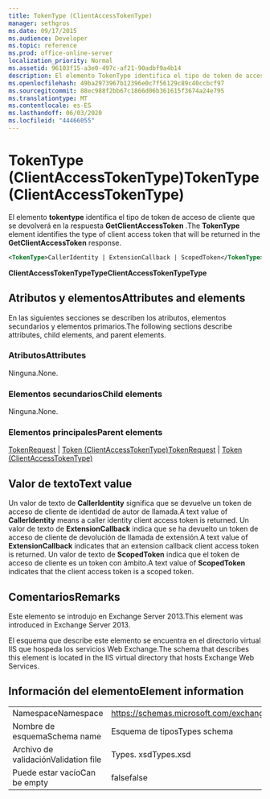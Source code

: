 ```yaml
---
title: TokenType (ClientAccessTokenType)
manager: sethgros
ms.date: 09/17/2015
ms.audience: Developer
ms.topic: reference
ms.prod: office-online-server
localization_priority: Normal
ms.assetid: 96103f15-a3e0-497c-af21-90adbf9a4b14
description: El elemento TokenType identifica el tipo de token de acceso de cliente que se devolverá en la respuesta GetClientAccessToken.
ms.openlocfilehash: 49ba2973967b12396e0c7f56129c89c40ccbcf97
ms.sourcegitcommit: 88ec988f2bb67c1866d06b361615f3674a24e795
ms.translationtype: MT
ms.contentlocale: es-ES
ms.lasthandoff: 06/03/2020
ms.locfileid: "44466055"
---
```

# <a name="tokentype-clientaccesstokentype"></a><span data-ttu-id="0eac1-103">TokenType (ClientAccessTokenType)</span><span class="sxs-lookup"><span data-stu-id="0eac1-103">TokenType (ClientAccessTokenType)</span></span>

<span data-ttu-id="0eac1-104">El elemento **tokentype** identifica el tipo de token de acceso de cliente que se devolverá en la respuesta **GetClientAccessToken** .</span><span class="sxs-lookup"><span data-stu-id="0eac1-104">The **TokenType** element identifies the type of client access token that will be returned in the **GetClientAccessToken** response.</span></span> 
  
```XML
<TokenType>CallerIdentity | ExtensionCallback | ScopedToken</TokenType>
```

 <span data-ttu-id="0eac1-105">**ClientAccessTokenTypeType**</span><span class="sxs-lookup"><span data-stu-id="0eac1-105">**ClientAccessTokenTypeType**</span></span>
## <a name="attributes-and-elements"></a><span data-ttu-id="0eac1-106">Atributos y elementos</span><span class="sxs-lookup"><span data-stu-id="0eac1-106">Attributes and elements</span></span>

<span data-ttu-id="0eac1-107">En las siguientes secciones se describen los atributos, elementos secundarios y elementos primarios.</span><span class="sxs-lookup"><span data-stu-id="0eac1-107">The following sections describe attributes, child elements, and parent elements.</span></span>
  
### <a name="attributes"></a><span data-ttu-id="0eac1-108">Atributos</span><span class="sxs-lookup"><span data-stu-id="0eac1-108">Attributes</span></span>

<span data-ttu-id="0eac1-109">Ninguna.</span><span class="sxs-lookup"><span data-stu-id="0eac1-109">None.</span></span>
  
### <a name="child-elements"></a><span data-ttu-id="0eac1-110">Elementos secundarios</span><span class="sxs-lookup"><span data-stu-id="0eac1-110">Child elements</span></span>

<span data-ttu-id="0eac1-111">Ninguna.</span><span class="sxs-lookup"><span data-stu-id="0eac1-111">None.</span></span>
  
### <a name="parent-elements"></a><span data-ttu-id="0eac1-112">Elementos principales</span><span class="sxs-lookup"><span data-stu-id="0eac1-112">Parent elements</span></span>

<span data-ttu-id="0eac1-113">[TokenRequest](tokenrequest.md)  |  [Token (ClientAccessTokenType)](token-clientaccesstokentype.md)</span><span class="sxs-lookup"><span data-stu-id="0eac1-113">[TokenRequest](tokenrequest.md) | [Token (ClientAccessTokenType)](token-clientaccesstokentype.md)</span></span>
  
## <a name="text-value"></a><span data-ttu-id="0eac1-114">Valor de texto</span><span class="sxs-lookup"><span data-stu-id="0eac1-114">Text value</span></span>

<span data-ttu-id="0eac1-115">Un valor de texto de **CallerIdentity** significa que se devuelve un token de acceso de cliente de identidad de autor de llamada.</span><span class="sxs-lookup"><span data-stu-id="0eac1-115">A text value of **CallerIdentity** means a caller identity client access token is returned.</span></span> <span data-ttu-id="0eac1-116">Un valor de texto de **ExtensionCallback** indica que se ha devuelto un token de acceso de cliente de devolución de llamada de extensión.</span><span class="sxs-lookup"><span data-stu-id="0eac1-116">A text value of **ExtensionCallback** indicates that an extension callback client access token is returned.</span></span> <span data-ttu-id="0eac1-117">Un valor de texto de **ScopedToken** indica que el token de acceso de cliente es un token con ámbito.</span><span class="sxs-lookup"><span data-stu-id="0eac1-117">A text value of **ScopedToken** indicates that the client access token is a scoped token.</span></span> 
  
## <a name="remarks"></a><span data-ttu-id="0eac1-118">Comentarios</span><span class="sxs-lookup"><span data-stu-id="0eac1-118">Remarks</span></span>

<span data-ttu-id="0eac1-119">Este elemento se introdujo en Exchange Server 2013.</span><span class="sxs-lookup"><span data-stu-id="0eac1-119">This element was introduced in Exchange Server 2013.</span></span>
  
<span data-ttu-id="0eac1-120">El esquema que describe este elemento se encuentra en el directorio virtual IIS que hospeda los servicios Web Exchange.</span><span class="sxs-lookup"><span data-stu-id="0eac1-120">The schema that describes this element is located in the IIS virtual directory that hosts Exchange Web Services.</span></span>
  
## <a name="element-information"></a><span data-ttu-id="0eac1-121">Información del elemento</span><span class="sxs-lookup"><span data-stu-id="0eac1-121">Element information</span></span>

|||
|:-----|:-----|
|<span data-ttu-id="0eac1-122">Namespace</span><span class="sxs-lookup"><span data-stu-id="0eac1-122">Namespace</span></span>  <br/> |https://schemas.microsoft.com/exchange/services/2006/types  <br/> |
|<span data-ttu-id="0eac1-123">Nombre de esquema</span><span class="sxs-lookup"><span data-stu-id="0eac1-123">Schema name</span></span>  <br/> |<span data-ttu-id="0eac1-124">Esquema de tipos</span><span class="sxs-lookup"><span data-stu-id="0eac1-124">Types schema</span></span>  <br/> |
|<span data-ttu-id="0eac1-125">Archivo de validación</span><span class="sxs-lookup"><span data-stu-id="0eac1-125">Validation file</span></span>  <br/> |<span data-ttu-id="0eac1-126">Types. xsd</span><span class="sxs-lookup"><span data-stu-id="0eac1-126">Types.xsd</span></span>  <br/> |
|<span data-ttu-id="0eac1-127">Puede estar vacío</span><span class="sxs-lookup"><span data-stu-id="0eac1-127">Can be empty</span></span>  <br/> |<span data-ttu-id="0eac1-128">false</span><span class="sxs-lookup"><span data-stu-id="0eac1-128">false</span></span>  <br/> |
   

